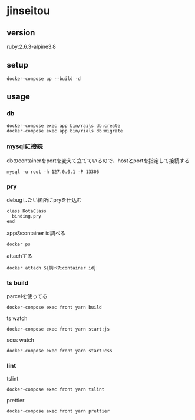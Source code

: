 # jinseitou

## version
ruby:2.6.3-alpine3.8

## setup

```
docker-compose up --build -d
```

## usage

### db
```
docker-compose exec app bin/rails db:create
docker-compose exec app bin/rials db:migrate
```

### mysqlに接続

dbのcontainerをportを変えて立てているので、hostとportを指定して接続する
```
mysql -u root -h 127.0.0.1 -P 13306
```

### pry

debugしたい箇所にpryを仕込む
```
class KotaClass
  binding.pry
end
```

appのcontainer id調べる
```
docker ps
```

attachする
```
docker attach ${調べたcontainer id}
```

### ts build

parcelを使ってる
```
docker-compose exec front yarn build
```

ts watch
```
docker-compose exec front yarn start:js
```

scss watch
```
docker-compose exec front yarn start:css
```

### lint

tslint
```
docker-compose exec front yarn tslint
```

prettier
```
docker-compose exec front yarn prettier
```
